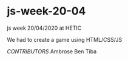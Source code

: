 # js-week-20-04
js week 20/04/2020 at HETIC 

We had to create a game using HTML/CSS/JS

*CONTRIBUTORS*
Ambrose Ben Tiba
